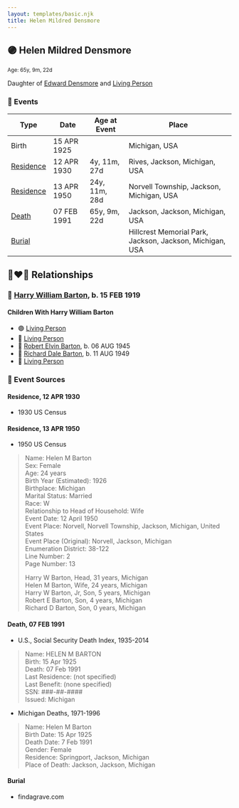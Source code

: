 ```yaml
---
layout: templates/basic.njk
title: Helen Mildred Densmore
---
```

## 🟣 Helen Mildred Densmore
<small>Age: 65y, 9m, 22d</small>

Daughter of [Edward Densmore](/people/7/75117844) and [Living Person](/people/7/7869963)

### 📆 Events

Type | Date | Age at Event | Place
------ | ------ | ------ | ------
Birth | 15 APR 1925 |  | Michigan, USA
[Residence](#event-event-0) | 12 APR 1930 | 4y, 11m, 27d | Rives, Jackson, Michigan, USA
[Residence](#event-event-1) | 13 APR 1950 | 24y, 11m, 28d | Norvell Township, Jackson, Michigan, USA
[Death](#event-event-6) | 07 FEB 1991 | 65y, 9m, 22d | Jackson, Jackson, Michigan, USA
[Burial](#event-event-7) |  |  | Hillcrest Memorial Park, Jackson, Jackson, Michigan, USA

## 👩‍❤️‍👨 Relationships

### 🔵 [Harry William Barton](/people/8/83492690), b. 15 FEB 1919

#### Children With Harry William Barton
* 🟣 [Living Person](/people/9/92410091)
* 🔵 [Living Person](/people/4/42360279)
* 🔵 [Robert Elvin Barton](/people/4/48782300), b. 06 AUG 1945
* 🔵 [Richard Dale Barton](/people/8/81394146), b. 11 AUG 1949
* 🔵 [Living Person](/people/7/7769050)
### 📰 Event Sources

#### <a id="event-event-0"></a> Residence, 12 APR 1930
* 1930 US Census

#### <a id="event-event-1"></a> Residence, 13 APR 1950
* 1950 US Census
>   
  > Name: Helen M Barton  
  > Sex: Female  
  > Age: 24 years  
  > Birth Year (Estimated): 1926  
  > Birthplace: Michigan  
  > Marital Status: Married  
  > Race: W  
  > Relationship to Head of Household: Wife  
  > Event Date: 12 April 1950  
  > Event Place: Norvell, Norvell Township, Jackson, Michigan, United States  
  > Event Place (Original): Norvell, Jackson, Michigan  
  > Enumeration District: 38-122  
  > Line Number: 2  
  > Page Number: 13  
  >   
  > Harry W Barton, Head, 31 years, Michigan  
  > Helen M Barton, Wife, 24 years, Michigan  
  > Harry W Barton, Jr, Son, 5 years, Michigan  
  > Robert E Barton, Son, 4 years, Michigan  
  > Richard D Barton, Son, 0 years, Michigan

#### <a id="event-event-6"></a> Death, 07 FEB 1991
* U.S., Social Security Death Index, 1935-2014
>   
  > Name: HELEN M BARTON  
  > Birth: 15 Apr 1925  
  > Death: 07 Feb 1991  
  > Last Residence: (not specified)  
  > Last Benefit: (none specified)  
  > SSN: ###-##-####  
  > Issued: Michigan
* Michigan Deaths, 1971-1996
>   
  > Name:  Helen M Barton  
  > Birth Date: 15 Apr 1925  
  > Death Date: 7 Feb 1991  
  > Gender: Female  
  > Residence: Springport, Jackson, Michigan  
  > Place of Death: Jackson, Jackson, Michigan

#### <a id="event-event-7"></a> Burial
* findagrave.com
